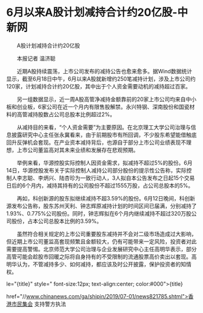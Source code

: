 # 6月以来A股计划减持合计约20亿股-中新网

　　A股计划减持合计约20亿股

　　本报记者 温济聪

　　近期A股持续震荡，上市公司发布的减持公告也愈来愈多。据Wind数据统计显示，截至6月18日中午，6月以来A股就新增约250笔减持计划，涉及上市公司约120家，计划减持合计约20亿股，其中出于个人资金需要动机的减持超过百家。

　　另一组数据显示，近一周A股高管净减持金额靠前的20家上市公司均来自中小板和创业板，6家公司在近一个月内有限售股解禁。永兴特钢、深南股份和国瓷材料的高管减持股数占公司总股本比例超过2%。

　　从减持目的来看，“个人资金需要”为主要原因。在北京理工大学公司治理与信息披露研究中心主任张永冀看来，由于前期股市有所回调，不少股东希望能借触底回升反弹机会套现。在产业资本减持背后，也源自于部分上市公司业绩表现不理想，上市公司董监高对其未来业绩和发展存在悲观预期。

　　举例来看，华源控股实际控制人因资金需求，拟减持不超过5%的股份。6月14日，华源控股发布关于实际控制人减持公司部分股份的提示性公告称，实际控制人李志聪、李炳兴、陆杏珍为一致行动人，3人拟自本公告发布之日起15个交易日后的6个月内，减持其持有的公司股份不超过1555万股，占公司总股本的5%。

　　再如，科创新源的股东拟继续减持不超3.59%的股份。6月12日晚间，科创新源发布公告称，股东苏州天利、钟志辉原减持计划的时间区间已届满，分别减持了1.93%、0.775%公司股份。同时，钟志辉拟在6个月内继续减持不超过320万股公司股份，占本公司总股本比例的3.59%。

　　虽然符合相关规定的上市公司重要股东减持并不会对二级市场造成过大影响，但近期上市公司董监高套现频繁且金额较大，仍有可能带来一定风险，投资者对此需要提高警惕。北京师范大学公司治理与企业发展研究中心主任高明华表示，部分高管可能会趁股市回暖之际将自身持有的不受限制的流通股票高价卖出以套现。高明华认为，不管减持多少、如何减持，都应该及时公开披露，保护投资者的知情权。

le="{title}" style=" font-size:12px; text-align:center; color:#000">{title}

href="//www.chinanews.com/ga/shipin/2019/07-01/news821785.shtml">香港市民集会 支持警方执法
